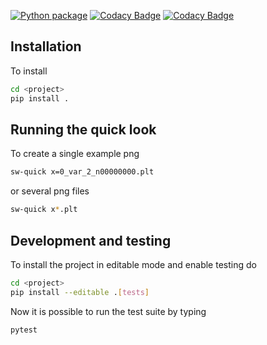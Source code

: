 [![Python package](https://github.com/svaberg/starwinds-readplt/actions/workflows/python-package.yml/badge.svg)](https://github.com/svaberg/starwinds-readplt/actions/workflows/python-package.yml)
[![Codacy Badge](https://app.codacy.com/project/badge/Grade/6236f7130d7f4b0caab5ee221430e74b)](https://www.codacy.com/gh/svaberg/starwinds-readplt/dashboard?utm_source=github.com&amp;utm_medium=referral&amp;utm_content=svaberg/starwinds-readplt&amp;utm_campaign=Badge_Grade)
[![Codacy Badge](https://app.codacy.com/project/badge/Coverage/6236f7130d7f4b0caab5ee221430e74b)](https://www.codacy.com/gh/svaberg/starwinds-readplt/dashboard?utm_source=github.com&utm_medium=referral&utm_content=svaberg/starwinds-readplt&utm_campaign=Badge_Coverage)

## Installation

To install 

```bash
cd <project>
pip install .
```

## Running the quick look

To create a single example png

```bash
sw-quick x=0_var_2_n00000000.plt
```

or several png files

```bash
sw-quick x*.plt
```

## Development and testing

To install the project in editable mode and enable testing do

```bash
cd <project>
pip install --editable .[tests]
```

Now it is possible to run the test suite by typing

```bash
pytest
```
